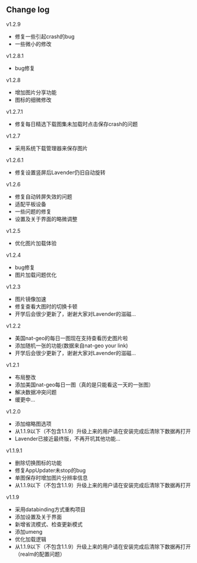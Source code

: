 Change log
----------
v1.2.9  
* 修复一些引起crash的bug
* 一些微小的修改

v1.2.8.1  
* bug修复

v1.2.8  
* 增加图片分享功能
* 图标的细微修改

v1.2.7.1  
* 修复每日精选下载图集未加载时点击保存crash的问题

v1.2.7  
* 采用系统下载管理器来保存图片

v1.2.6.1  
* 修复设置竖屏后Lavender仍旧自动旋转

v1.2.6  
* 修复自动转屏失效的问题
* 适配平板设备
* 一些问题的修复
* 设置及关于界面的略微调整

v1.2.5  
* 优化图片加载体验

v1.2.4  
* bug修复
* 图片加载问题优化

v1.2.3  
* 图片镜像加速
* 修复查看大图时的切换卡顿
* 开学后会很少更新了，谢谢大家对Lavender的滋磁...

v1.2.2  
* 美国nat-geo的每日一图现在支持查看历史图片啦
* 添加随机一张的功能(数据来自nat-geo your link)
* 开学后会很少更新了，谢谢大家对Lavender的滋磁...

v1.2.1  
* 布局整改
* 添加美国nat-geo每日一图（真的是只能看这一天的一张图）
* 解决数据冲突问题
* 缓更中...

v1.2.0  
* 添加缩略图选项
* 从1.1.9以下（不包含1.1.9）升级上来的用户请在安装完成后清除下数据再打开
* Lavender已接近最终版，不再开坑其他功能...

v1.1.9.1  
* 删除切换图标的功能
* 修复AppUpdater未stop的bug
* 单图保存时增加图片分辨率信息
* 从1.1.9以下（不包含1.1.9）升级上来的用户请在安装完成后清除下数据再打开

v1.1.9  
* 采用databinding方式重构项目
* 添加设置及关于界面
* 新增省流模式、检查更新模式
* 添加umeng
* 优化加载逻辑
* 从1.1.9以下（不包含1.1.9）升级上来的用户请在安装完成后清除下数据再打开（realm的配置问题）

